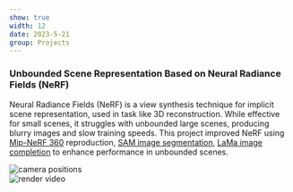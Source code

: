 ```yaml
---
show: true
width: 12
date: 2023-5-21
group: Projects
---
```


<div class="p-3">
  <h3 class="mt-3">Unbounded Scene Representation Based on Neural Radiance Fields (NeRF)</h3>
  <p>
    Neural Radiance Fields (NeRF) is a view synthesis technique for implicit scene representation, used in task like 3D reconstruction. While effective for small scenes, it struggles with unbounded large scenes, producing blurry images and slow training speeds. This project improved NeRF using <a href="https://jonbarron.info/mipnerf360/">Mip-NeRF 360</a> reproduction, <a href="https://segment-anything.com/">SAM image segmentation</a>, <a href="https://github.com/advimman/lama">LaMa image completion</a> to enhance performance in unbounded scenes.
  </p>

  <!-- 图片展示部分 -->
  <div class="row project-images">
    <div class="col-7 centered-img">
      <img src="{{ '/assets/images/projects/nerf/camera_position.gif' | relative_url }}" class="w-100 rounded-sm mb-3" data-toggle="tooltip" title="camera positions">
    </div>
    <div class="col-5 centered-img">
      <img src="{{ '/assets/images/projects/nerf/render_video.gif' | relative_url }}" class="w-100 rounded-sm mb-3" data-toggle="tooltip" title="render video">
    </div>
  </div>

</div>
